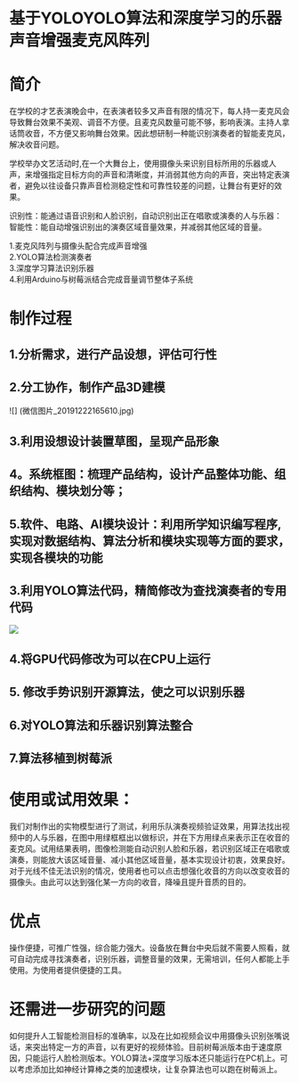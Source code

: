 # 基于YOLOYOLO算法和深度学习的乐器声音增强麦克风阵列

# 简介

在学校的才艺表演晚会中，在表演者较多又声音有限的情况下，每人持一麦克风会导致舞台效果不美观、调音不方便。且麦克风数量可能不够，影响表演。主持人拿话筒收音，不方便又影响舞台效果。因此想研制一种能识别演奏者的智能麦克风，解决收音问题。

学校举办文艺活动时,在一个大舞台上，使用摄像头来识别目标所用的乐器或人声，来增强指定目标方向的声音和清晰度，并消弱其他方向的声音，突出特定表演者，避免以往设备只靠声音检测稳定性和可靠性较差的问题，让舞台有更好的效果。

识别性：能通过语音识别和人脸识别，自动识别出正在唱歌或演奏的人与乐器：  
智能性：能自动增强识别出的演奏区域音量效果，并减弱其他区域的音量。

1.麦克风阵列与摄像头配合完成声音增强  
2.YOLO算法检测演奏者  
3.深度学习算法识别乐器  
4.利用Arduino与树莓派结合完成音量调节整体子系统

#  制作过程
## 1.分析需求，进行产品设想，评估可行性 

## 2.分工协作，制作产品3D建模
  ![] (微信图片_20191222165610.jpg)
## 3.利用设想设计装置草图，呈现产品形象

## 4。系统框图：梳理产品结构，设计产品整体功能、组织结构、模块划分等； 

## 5.软件、电路、AI模块设计：利用所学知识编写程序,实现对数据结构、算法分析和模块实现等方面的要求，实现各模块的功能  

## 3.利用YOLO算法代码，精简修改为查找演奏者的专用代码  
   ![](capture_20200501144353618.bpm)
## 4.将GPU代码修改为可以在CPU上运行  

## 5. 修改手势识别开源算法，使之可以识别乐器  

## 6.对YOLO算法和乐器识别算法整合  

## 7.算法移植到树莓派


# 使用或试用效果：
我们对制作出的实物模型进行了测试，利用乐队演奏视频验证效果，用算法找出视频中的人与乐器，在图中用绿框框出以做标识，并在下方用绿点来表示正在收音的麦克风。试用结果表明，图像检测能自动识别人脸和乐器，若识别区域正在唱歌或演奏，则能放大该区域音量、减小其他区域音量，基本实现设计初衷，效果良好。对于光线不佳无法识别的情况，使用者也可以点击想强化收音的方向以改变收音的摄像头。由此可以达到强化某一方向的收音，降噪且提升音质的目的。

# 优点
操作便捷，可推广性强，综合能力强大。设备放在舞台中央后就不需要人照看，就可自动完成寻找演奏者，识别乐器，调整音量的效果，无需培训，任何人都能上手使用。为使用者提供便捷的工具。

# 还需进一步研究的问题
如何提升人工智能检测目标的准确率，以及在比如视频会议中用摄像头识别张嘴说话，来突出特定一方的声音，以有更好的视频体验。目前树莓派版本由于速度原因，只能运行人脸检测版本。YOLO算法+深度学习版本还只能运行在PC机上。可以考虑添加比如神经计算棒之类的加速模块，让复杂算法也可以跑在树莓派上。
